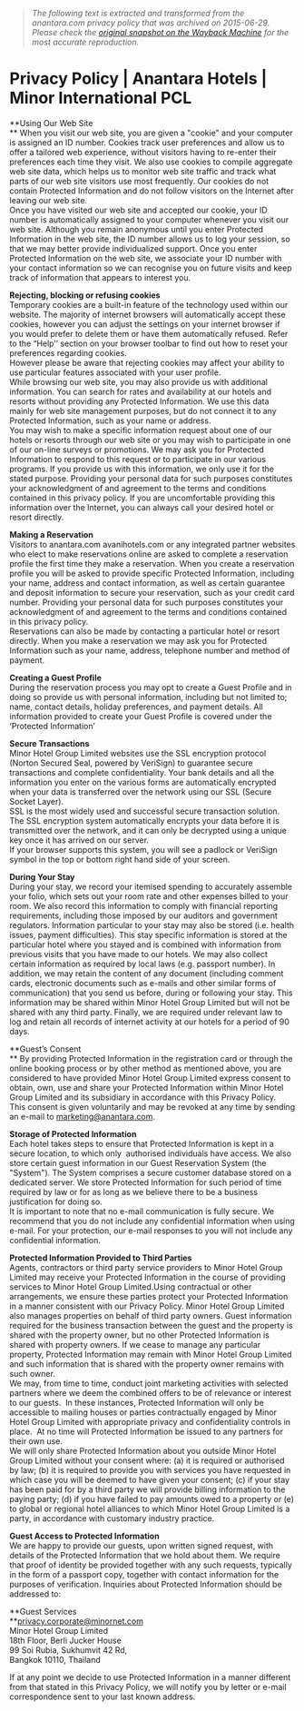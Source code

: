 > *The following text is extracted and transformed from the anantara.com privacy policy that was archived on 2015-06-29. Please check the [original snapshot on the Wayback Machine](https://web.archive.org/web/20150629052607id_/http%3A//www.anantara.com/privacypolicy) for the most accurate reproduction.*

# Privacy Policy | Anantara Hotels | Minor International PCL

**Using Our Web Site  
** When you visit our web site, you are given a "cookie" and your computer is assigned an ID number. Cookies track user preferences and allow us to offer a tailored web experience, without visitors having to re-enter their preferences each time they visit. We also use cookies to compile aggregate web site data, which helps us to monitor web site traffic and track what parts of our web site visitors use most frequently. Our cookies do not contain Protected Information and do not follow visitors on the Internet after leaving our web site.  
Once you have visited our web site and accepted our cookie, your ID number is automatically assigned to your computer whenever you visit our web site. Although you remain anonymous until you enter Protected Information in the web site, the ID number allows us to log your session, so that we may better provide individualized support. Once you enter Protected Information on the web site, we associate your ID number with your contact information so we can recognise you on future visits and keep track of information that appears to interest you.

**Rejecting, blocking or refusing cookies**  
Temporary cookies are a built-in feature of the technology used within our website. The majority of internet browsers will automatically accept these cookies, however you can adjust the settings on your internet browser if you would prefer to delete them or have them automatically refused. Refer to the “Help’’ section on your browser toolbar to find out how to reset your preferences regarding cookies.  
However please be aware that rejecting cookies may affect your ability to use particular features associated with your user profile.  
While browsing our web site, you may also provide us with additional information. You can search for rates and availability at our hotels and resorts without providing any Protected Information. We use this data mainly for web site management purposes, but do not connect it to any Protected Information, such as your name or address.  
You may wish to make a specific information request about one of our hotels or resorts through our web site or you may wish to participate in one of our on-line surveys or promotions. We may ask you for Protected Information to respond to this request or to participate in our various programs. If you provide us with this information, we only use it for the stated purpose. Providing your personal data for such purposes constitutes your acknowledgment of and agreement to the terms and conditions contained in this privacy policy. If you are uncomfortable providing this information over the Internet, you can always call your desired hotel or resort directly.

**Making a Reservation**  
Visitors to anantara.com avanihotels.com or any integrated partner websites who elect to make reservations online are asked to complete a reservation profile the first time they make a reservation. When you create a reservation profile you will be asked to provide specific Protected Information, including your name, address and contact information, as well as certain guarantee and deposit information to secure your reservation, such as your credit card number. Providing your personal data for such purposes constitutes your acknowledgment of and agreement to the terms and conditions contained in this privacy policy.   
Reservations can also be made by contacting a particular hotel or resort directly. When you make a reservation we may ask you for Protected Information such as your name, address, telephone number and method of payment.

**Creating a Guest Profile**  
During the reservation process you may opt to create a Guest Profile and in doing so provide us with personal information, including but not limited to; name, contact details, holiday preferences, and payment details. All information provided to create your Guest Profile is covered under the ‘Protected Information’

**Secure Transactions**  
Minor Hotel Group Limited websites use the SSL encryption protocol (Norton Secured Seal, powered by VeriSign) to guarantee secure transactions and complete confidentiality. Your bank details and all the information you enter on the various forms are automatically encrypted when your data is transferred over the network using our SSL (Secure Socket Layer).  
SSL is the most widely used and successful secure transaction solution. The SSL encryption system automatically encrypts your data before it is transmitted over the network, and it can only be decrypted using a unique key once it has arrived on our server.  
If your browser supports this system, you will see a padlock or VeriSign symbol in the top or bottom right hand side of your screen.

**During Your Stay**  
During your stay, we record your itemised spending to accurately assemble your folio, which sets out your room rate and other expenses billed to your room. We also record this information to comply with financial reporting requirements, including those imposed by our auditors and government regulators. Information particular to your stay may also be stored (i.e. health issues, payment difficulties). This stay specific information is stored at the particular hotel where you stayed and is combined with information from previous visits that you have made to our hotels. We may also collect certain information as required by local laws (e.g. passport number). In addition, we may retain the content of any document (including comment cards, electronic documents such as e-mails and other similar forms of communication) that you send us before, during or following your stay. This information may be shared within Minor Hotel Group Limited but will not be shared with any third party. Finally, we are required under relevant law to log and retain all records of internet activity at our hotels for a period of 90 days. 

**Guest’s Consent  
** By providing Protected Information in the registration card or through the online booking process or by other method as mentioned above, you are considered to have provided Minor Hotel Group Limited express consent to obtain, own, use and share your Protected Information within Minor Hotel Group Limited and its subsidiary in accordance with this Privacy Policy.  
This consent is given voluntarily and may be revoked at any time by sending an e-mail to [marketing@anantara.com](mailto:marketing@anantara.com).

**Storage of Protected Information**  
Each hotel takes steps to ensure that Protected Information is kept in a secure location, to which only  authorised individuals have access. We also store certain guest information in our Guest Reservation System (the "System"). The System comprises a secure customer database stored on a dedicated server. We store Protected Information for such period of time required by law or for as long as we believe there to be a business justification for doing so.  
It is important to note that no e-mail communication is fully secure. We recommend that you do not include any confidential information when using e-mail. For your protection, our e-mail responses to you will not include any confidential information.

**Protected Information Provided to Third Parties**  
Agents, contractors or third party service providers to Minor Hotel Group Limited may receive your Protected Information in the course of providing services to Minor Hotel Group Limited.Using contractual or other arrangements, we ensure these parties protect your Protected Information in a manner consistent with our Privacy Policy. Minor Hotel Group Limited also manages properties on behalf of third party owners. Guest information required for the business transaction between the guest and the property is shared with the property owner, but no other Protected Information is shared with property owners. If we cease to manage any particular property, Protected Information may remain with Minor Hotel Group Limited and such information that is shared with the property owner remains with such owner.  
We may, from time to time, conduct joint marketing activities with selected partners where we deem the combined offers to be of relevance or interest to our guests.  In these instances, Protected Information will only be accessible to mailing houses or parties contractually engaged by Minor Hotel Group Limited with appropriate privacy and confidentiality controls in place.  At no time will Protected Information be issued to any partners for their own use.  
We will only share Protected Information about you outside Minor Hotel Group Limited without your consent where: (a) it is required or authorised by law; (b) it is required to provide you with services you have requested in which case you will be deemed to have given your consent; (c) if your stay has been paid for by a third party we will provide billing information to the paying party; (d) if you have failed to pay amounts owed to a property or (e) to global or regional hotel alliances to which Minor Hotel Group Limited is a party, in accordance with customary industry practice.

**Guest Access to Protected Information**  
We are happy to provide our guests, upon written signed request, with details of the Protected Information that we hold about them. We require that proof of identity be provided together with any such requests, typically in the form of a passport copy, together with contact information for the purposes of verification. Inquiries about Protected Information should be addressed to:

**Guest Services  
**[privacy.corporate@minornet.com](mailto:privacy.corporate@minornet.com)  
Minor Hotel Group Limited  
18th Floor, Berli Jucker House  
99 Soi Rubia, Sukhumvit 42 Rd,  
Bangkok 10110, Thailand

If at any point we decide to use Protected Information in a manner different from that stated in this Privacy Policy, we will notify you by letter or e-mail correspondence sent to your last known address.
